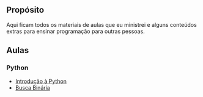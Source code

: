 ## Propósito

Aqui ficam todos os materiais de aulas que eu ministrei e alguns conteúdos extras para ensinar programação para outras pessoas.

## Aulas

### Python
* [Introdução à Python](/python/introducao_python.ipynb)
* [Busca Binária](/python/busca_binaria.ipynb)
